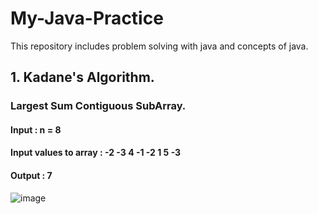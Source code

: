 # My-Java-Practice
This repository includes problem solving with java and concepts of java.

## 1. Kadane's Algorithm.
### Largest Sum Contiguous SubArray.
#### Input : n = 8
#### Input values to array : -2 -3 4 -1 -2 1 5 -3
#### Output : 7
![image](https://user-images.githubusercontent.com/89580735/198937881-78f7778c-2df7-4de0-9ba5-39029acc5806.png)
